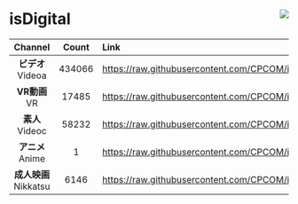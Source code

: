 # isDigital <img align="right" src="https://img.shields.io/github/last-commit/CPCOM/isDigital"/>  
  
| Channel | Count | Link |  
| :-----: | :---: | :--- |  
|**ビデオ**<br />Videoa | 434066 | https://raw.githubusercontent.com/CPCOM/isDigital/main/Videoa.txt |  
|**VR動画**<br />VR | 17485 | https://raw.githubusercontent.com/CPCOM/isDigital/main/VR.txt |  
|**素人**<br />Videoc | 58232 | https://raw.githubusercontent.com/CPCOM/isDigital/main/Videoc.txt |  
|**アニメ**<br />Anime | 1 | https://raw.githubusercontent.com/CPCOM/isDigital/main/Anime.txt |  
|**成人映画**<br />Nikkatsu | 6146 | https://raw.githubusercontent.com/CPCOM/isDigital/main/Nikkatsu.txt |  